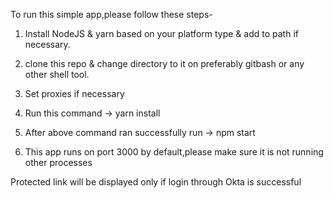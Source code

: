 To run this simple app,please follow these steps-

1. Install NodeJS & yarn based on your platform type & add to path if necessary.

2. clone this repo & change directory to it on preferably gitbash or any other shell tool.

3. Set proxies if necessary

4. Run this command -> 
yarn install 

5. After above command ran successfully run -> 
npm start

6. This app runs on port 3000 by default,please make sure it is not running other processes

Protected link will be displayed only if login through Okta is successful
